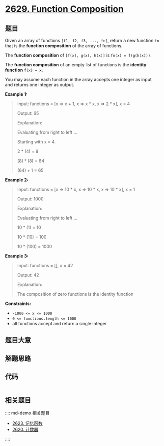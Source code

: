 # [2629. Function Composition](https://leetcode.com/problems/function-composition/)

## 题目

Given an array of functions `[f1, f2, f3, ..., fn]`, return a new function
`fn` that is the **function  composition** of the array of functions.

The  **function  composition** of `[f(x), g(x), h(x)]` is `fn(x) =
f(g(h(x)))`.

The  **function  composition** of an empty list of functions is the
**identity function**  `f(x) = x`.

You may assume each function in the array accepts one integer as input and
returns one integer as output.



**Example 1:**

> Input: functions = [x => x + 1, x => x * x, x => 2 * x], x = 4
> 
> Output: 65
> 
> Explanation:
> 
> Evaluating from right to left ...
> 
> Starting with x = 4.
> 
> 2 * (4) = 8
> 
> (8) * (8) = 64
> 
> (64) + 1 = 65

**Example 2:**

> Input: functions = [x => 10 * x, x => 10 * x, x => 10 * x], x = 1
> 
> Output: 1000
> 
> Explanation:
> 
> Evaluating from right to left ...
> 
> 10 * (1) = 10
> 
> 10 * (10) = 100
> 
> 10 * (100) = 1000

**Example 3:**

> Input: functions = [], x = 42
> 
> Output: 42
> 
> Explanation:
> 
> The composition of zero functions is the identity function



**Constraints:**

  * `-1000 <= x <= 1000`
  * `0 <= functions.length <= 1000`
  * all functions accept and return a single integer


## 题目大意

## 解题思路

## 代码

```javascript

```

## 相关题目

:::: md-demo 相关题目
- [2623. 记忆函数](https://leetcode.com/problems/memoize)
- [2620. 计数器](https://leetcode.com/problems/counter)

::::
